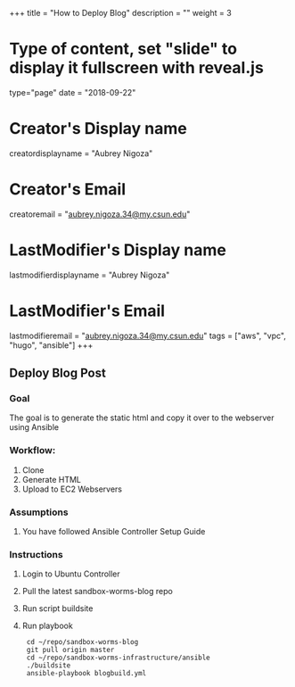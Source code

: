 +++
title = "How to Deploy Blog"
description = ""
weight = 3
# Type of content, set "slide" to display it fullscreen with reveal.js
type="page"
date = "2018-09-22"
# Creator's Display name
creatordisplayname = "Aubrey Nigoza"
# Creator's Email
creatoremail = "aubrey.nigoza.34@my.csun.edu"
# LastModifier's Display name 
lastmodifierdisplayname = "Aubrey Nigoza"
# LastModifier's Email
lastmodifieremail = "aubrey.nigoza.34@my.csun.edu"
tags = ["aws", "vpc", "hugo", "ansible"]
+++
## Deploy Blog Post ##
### Goal ###
The goal is to generate the static html and copy it over to the webserver using Ansible
### Workflow: ###
1. Clone
2. Generate HTML
3. Upload to EC2 Webservers
### Assumptions ###
1. You have followed Ansible Controller Setup Guide
### Instructions ###
1. Login to Ubuntu Controller
2. Pull the latest sandbox-worms-blog repo
3. Run script buildsite
4. Run playbook

		cd ~/repo/sandbox-worms-blog
		git pull origin master
		cd ~/repo/sandbox-worms-infrastructure/ansible
		./buildsite
		ansible-playbook blogbuild.yml 
